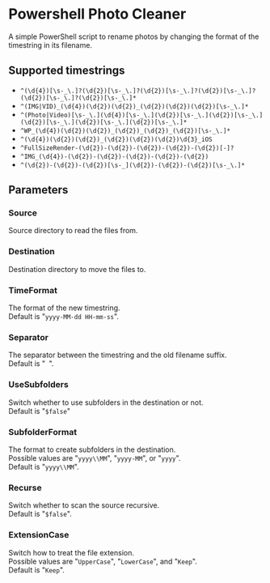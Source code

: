 # Powershell Photo Cleaner

A simple PowerShell script to rename photos by changing the format of the timestring in its filename.

## Supported timestrings

- `^(\d{4})[\s-_\.]?(\d{2})[\s-_\.]?(\d{2})[\s-_\.]?(\d{2})[\s-_\.]?(\d{2})[\s-_\.]?(\d{2})[\s-_\.]*`
- `^(IMG|VID)_(\d{4})(\d{2})(\d{2})_(\d{2})(\d{2})(\d{2})[\s-_\.]*`
- `^(Photo|Video)[\s-_\.](\d{4})[\s-_\.](\d{2})[\s-_\.](\d{2})[\s-_\.](\d{2})[\s-_\.](\d{2})[\s-_\.](\d{2})[\s-_\.]*`
- `^WP_(\d{4})(\d{2})(\d{2})_(\d{2})_(\d{2})_(\d{2})[\s-_\.]*`
- `^(\d{4})(\d{2})(\d{2})_(\d{2})(\d{2})(\d{2})\d{3}_iOS`
- `^FullSizeRender-(\d{2})-(\d{2})-(\d{2})-(\d{2})-(\d{2})[-]?`
- `^IMG_(\d{4})-(\d{2})-(\d{2})-(\d{2})-(\d{2})-(\d{2})`
- `^(\d{2})-(\d{2})-(\d{2})[\s-_](\d{2})-(\d{2})-(\d{2})[\s-_\.]*`

## Parameters

### Source

Source directory to read the files from.

### Destination

Destination directory to move the files to.

### TimeFormat

The format of the new timestring.  
Default is "`yyyy-MM-dd HH-mm-ss`".

### Separator

The separator between the timestring and the old filename suffix.  
Default is "` `".

### UseSubfolders

Switch whether to use subfolders in the destination or not.  
Default is "`$false`"

### SubfolderFormat

The format to create subfolders in the destination.  
Possible values are "`yyyy\\MM`", "`yyyy-MM`", or "`yyyy`".  
Default is "`yyyy\\MM`".

### Recurse

Switch whether to scan the source recursive.  
Default is "`$false`".

### ExtensionCase

Switch how to treat the file extension.  
Possible values are "`UpperCase`", "`LowerCase`", and "`Keep`".  
Default is "`Keep`".
